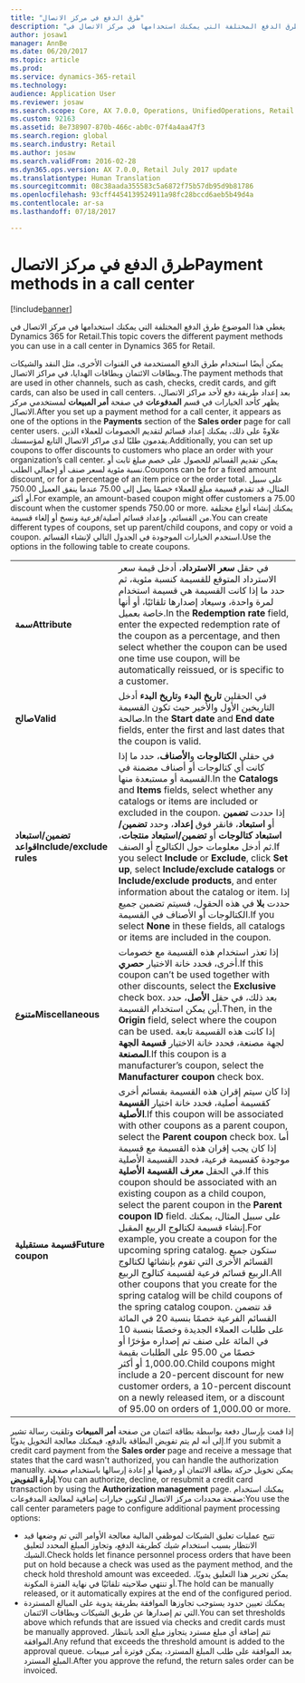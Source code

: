 ```yaml
---
title: "طرق الدفع في مركز الاتصال"
description: "يغطي هذا الموضوع طرق الدفع المختلفة التي يمكنك استخدامها في مركز الاتصال في Dynamics 365 for Retail."
author: josaw1
manager: AnnBe
ms.date: 06/20/2017
ms.topic: article
ms.prod: 
ms.service: dynamics-365-retail
ms.technology: 
audience: Application User
ms.reviewer: josaw
ms.search.scope: Core, AX 7.0.0, Operations, UnifiedOperations, Retail
ms.custom: 92163
ms.assetid: 8e738907-870b-466c-ab0c-07f4a4aa47f3
ms.search.region: global
ms.search.industry: Retail
ms.author: josaw
ms.search.validFrom: 2016-02-28
ms.dyn365.ops.version: AX 7.0.0, Retail July 2017 update
ms.translationtype: Human Translation
ms.sourcegitcommit: 08c38aada355583c5a6872f75b57db95d9b81786
ms.openlocfilehash: 93cff4454139524911a98fc28bccd6aeb5b49d4a
ms.contentlocale: ar-sa
ms.lasthandoff: 07/18/2017

---
```


# <a name="payment-methods-in-a-call-center"></a><span data-ttu-id="db072-103">طرق الدفع في مركز الاتصال</span><span class="sxs-lookup"><span data-stu-id="db072-103">Payment methods in a call center</span></span>

[!include[banner](includes/banner.md)]


<span data-ttu-id="db072-104">يغطي هذا الموضوع طرق الدفع المختلفة التي يمكنك استخدامها في مركز الاتصال في Dynamics 365 for Retail.</span><span class="sxs-lookup"><span data-stu-id="db072-104">This topic covers the different payment methods you can use in a call center in Dynamics 365 for Retail.</span></span>

<span data-ttu-id="db072-105">يمكن أيضًا استخدام طرق الدفع المستخدمة في القنوات الأخرى، مثل النقد والشيكات وبطاقات الائتمان وبطاقات الهدايا، في مراكز الاتصال.</span><span class="sxs-lookup"><span data-stu-id="db072-105">The payment methods that are used in other channels, such as cash, checks, credit cards, and gift cards, can also be used in call centers.</span></span> <span data-ttu-id="db072-106">بعد إعداد طريقة دفع لأحد مراكز الاتصال، يظهر كأحد الخيارات في قسم **المدفوعات** في صفحة **أمر المبيعات** لمستخدمي مركز الاتصال.</span><span class="sxs-lookup"><span data-stu-id="db072-106">After you set up a payment method for a call center, it appears as one of the options in the **Payments** section of the **Sales order** page for call center users.</span></span> <span data-ttu-id="db072-107">علاوةً على ذلك، يمكنك إعداد قسائم لتقديم الخصومات للعملاء الذين يقدمون طلبًا لدى مراكز الاتصال التابع لمؤسستك.</span><span class="sxs-lookup"><span data-stu-id="db072-107">Additionally, you can set up coupons to offer discounts to customers who place an order with your organization’s call center.</span></span> <span data-ttu-id="db072-108">يمكن تقديم القسائم للحصول على خصم مبلغ ثابت أو نسبة مئوية لسعر صنف أو إجمالي الطلب.</span><span class="sxs-lookup"><span data-stu-id="db072-108">Coupons can be for a fixed amount discount, or for a percentage of an item price or the order total.</span></span> <span data-ttu-id="db072-109">على سبيل المثال، قد تقدم قسيمة مبلغ للعملاء خصمًا يصل إلى 75.00 عندما ينفق العميل 750.00 أو أكثر.</span><span class="sxs-lookup"><span data-stu-id="db072-109">For example, an amount-based coupon might offer customers a 75.00 discount when the customer spends 750.00 or more.</span></span> <span data-ttu-id="db072-110">يمكنك إنشاء أنواع مختلفة من القسائم، وإعداد قسائم أصلية/فرعية ونسخ أو إلغاء قسيمة.</span><span class="sxs-lookup"><span data-stu-id="db072-110">You can create different types of coupons, set up parent/child coupons, and copy or void a coupon.</span></span> <span data-ttu-id="db072-111">استخدم الخيارات الموجودة في الجدول التالي لإنشاء القسائم.</span><span class="sxs-lookup"><span data-stu-id="db072-111">Use the options  in the following table to create coupons.</span></span>

|                           |                                                                                                                                                                                                                                                                                                                                                                                                                                                                                                                                                                                                                             |
|---------------------------|-----------------------------------------------------------------------------------------------------------------------------------------------------------------------------------------------------------------------------------------------------------------------------------------------------------------------------------------------------------------------------------------------------------------------------------------------------------------------------------------------------------------------------------------------------------------------------------------------------------------------------|
| <span data-ttu-id="db072-112">**سمة**</span><span class="sxs-lookup"><span data-stu-id="db072-112">**Attribute**</span></span>             | <span data-ttu-id="db072-113">في حقل **سعر الاسترداد**، أدخل قيمة سعر الاسترداد المتوقع للقسيمة كنسبة مئوية، ثم حدد ما إذا كانت القسيمة هي قسيمة استخدام لمرة واحدة، وسيعاد إصدارها تلقائيًا، أو أنها خاصة بعميل.</span><span class="sxs-lookup"><span data-stu-id="db072-113">In the **Redemption rate** field, enter the expected redemption rate of the coupon as a percentage, and then select whether the coupon can be used one time use coupon, will be automatically reissued, or is specific to a customer.</span></span>                                                                                                                                                                                                                                                                                                                                                                                       |
| <span data-ttu-id="db072-114">**صالح**</span><span class="sxs-lookup"><span data-stu-id="db072-114">**Valid**</span></span>                 | <span data-ttu-id="db072-115">في الحقلين **تاريخ البدء** و**تاريخ البدء** أدخل التاريخين الأول والأخير حيث تكون القسيمة صالحة.</span><span class="sxs-lookup"><span data-stu-id="db072-115">In the **Start date** and **End date** fields, enter the first and last dates that the coupon is valid.</span></span>                                                                                                                                                                                                                                                                                                                                                                                                                                                                                                                     |
| <span data-ttu-id="db072-116">**تضمين/استبعاد قواعد**</span><span class="sxs-lookup"><span data-stu-id="db072-116">**Include/exclude rules**</span></span> | <span data-ttu-id="db072-117">في حقلي **الكتالوجات** و**الأصناف**، حدد ما إذا كانت أي كتالوجات أو أصناف مضمنة في القسيمة أو مستبعدة منها.</span><span class="sxs-lookup"><span data-stu-id="db072-117">In the **Catalogs** and **Items** fields, select whether any catalogs or items are included or excluded in the coupon.</span></span> <span data-ttu-id="db072-118">إذا حددت **تضمين** أو **استبعاد**، فانقر فوق **إعداد**، وحدد **تضمين/استبعاد كتالوجات‬** أو **تضمين/استبعاد منتجات‬**، ثم أدخل معلومات حول الكتالوج أو الصنف.</span><span class="sxs-lookup"><span data-stu-id="db072-118">If you select **Include** or **Exclude**, click **Set up**, select **Include/exclude catalogs** or **Include/exclude products**, and enter information about the catalog or item.</span></span> <span data-ttu-id="db072-119">إذا حددت **بلا** في هذه الحقول، فسيتم تضمين جميع الكتالوجات أو الأصناف في القسيمة.</span><span class="sxs-lookup"><span data-stu-id="db072-119">If you select **None** in these fields, all catalogs or items are included in the coupon.</span></span>                                                                                                                                                                                                                          |
| <span data-ttu-id="db072-120">**متنوع**</span><span class="sxs-lookup"><span data-stu-id="db072-120">**Miscellaneous**</span></span>         | <span data-ttu-id="db072-121">إذا تعذر استخدام هذه القسيمة مع خصومات أخرى، فحدد خانة الاختيار **حصري‬**.</span><span class="sxs-lookup"><span data-stu-id="db072-121">If this coupon can’t be used together with other discounts, select the **Exclusive** check box.</span></span> <span data-ttu-id="db072-122">بعد ذلك، في حقل **الأصل**، حدد أين يمكن استخدام القسيمة.</span><span class="sxs-lookup"><span data-stu-id="db072-122">Then, in the **Origin** field, select where the coupon can be used.</span></span> <span data-ttu-id="db072-123">إذا كانت ‏‫هذه القسيمة تابعة لجهة مصنعة،‬ فحدد خانة الاختيار **قسيمة الجهة المصنعة‬**.</span><span class="sxs-lookup"><span data-stu-id="db072-123">If this coupon is a manufacturer’s coupon, select the **Manufacturer coupon** check box.</span></span>                                                                                                                                                                                                                                                                                                                                                                |
| <span data-ttu-id="db072-124">**قسيمة مستقبلية**</span><span class="sxs-lookup"><span data-stu-id="db072-124">**Future coupon**</span></span>         | <span data-ttu-id="db072-125">إذا كان سيتم إقران هذه القسيمة بقسائم أخرى كقسيمة أصلية، فحدد خانة اختيار **القسيمة الأصلية‬**.</span><span class="sxs-lookup"><span data-stu-id="db072-125">If this coupon will be associated with other coupons as a parent coupon, select the **Parent coupon** check box.</span></span> <span data-ttu-id="db072-126">أما إذا كان يجب إقران هذه القسيمة مع قسيمة موجودة كقسيمة فرعية، فحدد القسيمة الأصلية في الحقل **معرف القسيمة الأصلية‬**.</span><span class="sxs-lookup"><span data-stu-id="db072-126">If this coupon should be associated with an existing coupon as a child coupon, select the parent coupon in the **Parent coupon ID** field.</span></span> <span data-ttu-id="db072-127">على سبيل المثال، يمكنك إنشاء قسيمة لكتالوج الربيع المقبل.</span><span class="sxs-lookup"><span data-stu-id="db072-127">For example, you create a coupon for the upcoming spring catalog.</span></span> <span data-ttu-id="db072-128">ستكون جميع القسائم الأخرى التي تقوم بإنشائها لكتالوج الربيع قسائم فرعية لقسيمة كتالوج الربيع.</span><span class="sxs-lookup"><span data-stu-id="db072-128">All other coupons that you create for the spring catalog will be child coupons of the spring catalog coupon.</span></span> <span data-ttu-id="db072-129">قد تتضمن القسائم الفرعية خصمًا بنسبة 20 في المائة على طلبات العملاء الجديدة وخصمًا بنسبة 10 في المائة على صنف تم إصداره مؤخرًا أو خصمًا من 95.00 على الطلبات بقيمة 1,000.00 أو أكثر.</span><span class="sxs-lookup"><span data-stu-id="db072-129">Child coupons might include a 20-percent discount for new customer orders, a 10-percent discount on a newly released item, or a discount of 95.00 on orders of 1,000.00 or more.</span></span> |

<span data-ttu-id="db072-130">إذا قمت بإرسال دفعة بواسطة بطاقة ائتمان من صفحة **أمر المبيعات** وتلقيت رسالة تشير إلى أنه لم يتم تفويض البطاقة بالدفع، فيمكنك معالجة التخويل يدويًا.</span><span class="sxs-lookup"><span data-stu-id="db072-130">If you submit a credit card payment from the **Sales order** page and receive a message that states that the card wasn't authorized, you can handle the authorization manually.</span></span> <span data-ttu-id="db072-131">يمكن تخويل حركة بطاقة الائتمان أو رفضها أو إعادة إرسالها باستخدام صفحة **إدارة التفويض‬**.</span><span class="sxs-lookup"><span data-stu-id="db072-131">You can authorize, decline, or resubmit a credit card transaction by using the **Authorization management** page.</span></span> <span data-ttu-id="db072-132">يمكنك استخدام صفحة محددات مركز الاتصال لتكوين خيارات إضافية لمعالجة المدفوعات:</span><span class="sxs-lookup"><span data-stu-id="db072-132">You use the call center parameters page to configure additional payment processing options:</span></span>

-   <span data-ttu-id="db072-133">تتيح عمليات تعليق الشيكات لموظفي المالية معالجة الأوامر التي تم وضعها قيد الانتظار بسبب استخدام شيك كطريقة الدفع، وتجاوز المبلغ المحدد لتعليق الشيك.</span><span class="sxs-lookup"><span data-stu-id="db072-133">Check holds let finance personnel process orders that have been put on hold because a check was used as the payment method, and the check hold threshold amount was exceeded.</span></span> <span data-ttu-id="db072-134">يمكن تحرير هذا التعليق يدويًا، أو تنتهي صلاحيته تلقائيًا في نهاية الفترة المكونة.</span><span class="sxs-lookup"><span data-stu-id="db072-134">The hold can be manually released, or it automatically expires at the end of the configured period.</span></span>
-   <span data-ttu-id="db072-135">يمكنك تعيين حدود يستوجب تجاوزها الموافقة بطريقة يدوية على المبالغ المستردة التي تم إصدارها عن طريق الشيكات وبطاقات الائتمان.</span><span class="sxs-lookup"><span data-stu-id="db072-135">You can set thresholds above which refunds that are issued via checks and credit cards must be manually approved.</span></span> <span data-ttu-id="db072-136">تتم إضافة أي مبلغ مسترد يتجاوز مبلغ الحد بانتظار الموافقة.</span><span class="sxs-lookup"><span data-stu-id="db072-136">Any refund that exceeds the threshold amount is added to the approval queue.</span></span> <span data-ttu-id="db072-137">بعد الموافقة على طلب المبلغ المسترد، يمكن فوترة أمر مبيعات المبلغ المسترد.</span><span class="sxs-lookup"><span data-stu-id="db072-137">After you approve the refund, the return sales order can be invoiced.</span></span>





